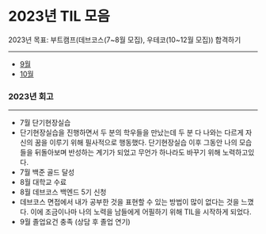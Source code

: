 # 2023년 TIL 모음

2023년 목표: 부트캠프(데브코스(7~8월 모집), 우테코(10~12월 모집)) 합격하기

---
- [9월](09/!9월_TIL_모음.md)
- [10월](10%2F%2110%EC%9B%94_TIL_%EB%AA%A8%EC%9D%8C.md)




### 2023년 회고

---
* 7월 단기현장실습
* 단기현장실습을 진행하면서 두 분의 학우들을 만났는데 두 분 다 나와는 다르게 자신의 꿈을 이루기 위해 필사적으로 행동했다.
단기현장실습 이후 그동안 나의 모습들을 뒤돌아보며 반성하는 계기가 되었고 무언가 하나라도 바꾸기 위해 노력하고있다.
* 7월 백준 골드 달성
* 8월 대학교 수료
* 8월 데브코스 백엔드 5기 신청
* 데브코스 면접에서 내가 공부한 것을 표현할 수 있는 방법이 많이 없다는 것을 느꼈다. 이에 조금이나마 나의 노력을 남들에게
어필하기 위해 TIL을 시작하게 되었다.
* 9월 졸업요건 충족 (상담 후 졸업 연기)